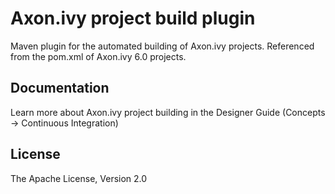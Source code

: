 # Axon.ivy project build plugin
Maven plugin for the automated building of Axon.ivy projects. Referenced from the pom.xml of Axon.ivy 6.0 projects.

## Documentation
Learn more about Axon.ivy project building in the Designer Guide (Concepts -> Continuous Integration)

## License
The Apache License, Version 2.0
